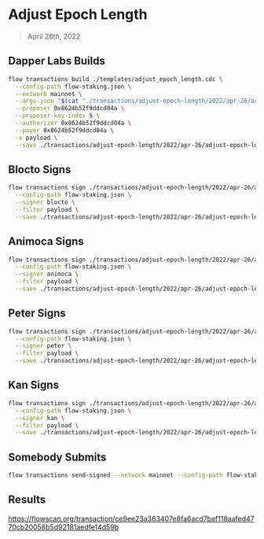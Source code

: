 # Adjust Epoch Length

> April 26th, 2022

## Dapper Labs Builds

```sh
flow transactions build ./templates/adjust_epoch_length.cdc \
  --config-path flow-staking.json \
  --network mainnet \
  --args-json "$(cat "./transactions/adjust-epoch-length/2022/apr-26/arguments.json")" \
  --proposer 0x8624b52f9ddcd04a \
  --proposer-key-index 5 \
  --authorizer 0x8624b52f9ddcd04a \
  --payer 0x8624b52f9ddcd04a \
  -x payload \
  --save ./transactions/adjust-epoch-length/2022/apr-26/adjust-epoch-length-apr-26-unsigned.rlp
```

## Blocto Signs

```sh
flow transactions sign ./transactions/adjust-epoch-length/2022/apr-26/adjust-epoch-length-apr-26-unsigned.rlp \
  --config-path flow-staking.json \
  --signer blocto \
  --filter payload \
  --save ./transactions/adjust-epoch-length/2022/apr-26/adjust-epoch-length-apr-26-sig-1.rlp
```

## Animoca Signs

```sh
flow transactions sign ./transactions/adjust-epoch-length/2022/apr-26/adjust-epoch-length-apr-26-sig-1.rlp \
  --config-path flow-staking.json \
  --signer animoca \
  --filter payload \
  --save ./transactions/adjust-epoch-length/2022/apr-26/adjust-epoch-length-apr-26-sig-2.rlp
```

## Peter Signs

```sh
flow transactions sign ./transactions/adjust-epoch-length/2022/apr-26/adjust-epoch-length-apr-26-sig-2.rlp \
  --config-path flow-staking.json \
  --signer peter \
  --filter payload \
  --save ./transactions/adjust-epoch-length/2022/apr-26/adjust-epoch-length-apr-26-sig-3.rlp
```

## Kan Signs

```sh
flow transactions sign ./transactions/adjust-epoch-length/2022/apr-26/adjust-epoch-length-apr-26-sig-3.rlp \
  --config-path flow-staking.json \
  --signer kan \
  --filter payload \
  --save ./transactions/adjust-epoch-length/2022/apr-26/adjust-epoch-length-apr-26-sig-complete.rlp
```


## Somebody Submits

```sh
flow transactions send-signed --network mainnet --config-path flow-staking.json ./transactions/adjust-epoch-length/2022/apr-26/adjust-epoch-length-apr-26-sig-complete.rlp
```

## Results

https://flowscan.org/transaction/ce9ee23a363407e8fa6acd7baf118aafed4770cb20058b5d92181aedfe14d59b
